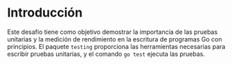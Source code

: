 # Introducción

Este desafío tiene como objetivo demostrar la importancia de las pruebas unitarias y la medición de rendimiento en la escritura de programas Go con principios. El paquete `testing` proporciona las herramientas necesarias para escribir pruebas unitarias, y el comando `go test` ejecuta las pruebas.
